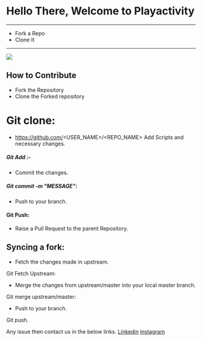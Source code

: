 #  Hello There, Welcome to Playactivity
***
* Fork a Repo
* Clone It

***
<img src="https://camo.githubusercontent.com/f5cf5baea81cc12730b4c42922a279e764699717/68747470733a2f2f6d656469612e67697068792e636f6d2f6d656469612f7855504747444e734c767173424f687555302f67697068792e676966" />

## How to Contribute

* Fork the Repository
* Clone the Forked repository

# Git clone:
 * https://github.com/<USER_NAME>/<REPO_NAME>
Add Scripts and necessary changes.

##### Git Add :-
* Commit the changes.

##### Git commit -m "MESSAGE":
* Push to your branch.

#### Git Push:
* Raise a Pull Request to the parent Repository.

## Syncing a fork:

* Fetch the changes made in upstream.

Git Fetch Upstream:
* Merge the changes from upstream/master into your local master branch.

Git merge upstream/master:
* Push to your branch.

Git push.

Any issue then contact us in the below links.
[Linkedin](https://www.linkedin.com/in/hari-om-kushwaha-6a698a192 "Hari Om")
[instagram](_itzhari__ "Hari Om")
